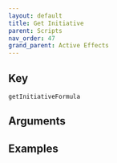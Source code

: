 ```yaml
---
layout: default
title: Get Initiative
parent: Scripts
nav_order: 47
grand_parent: Active Effects
---
```

## Key

`getInitiativeFormula`

## Arguments 

## Examples

